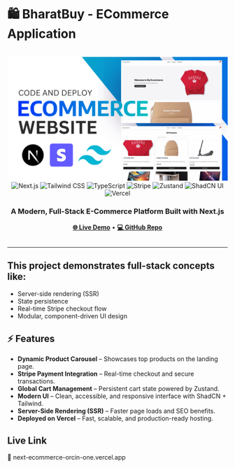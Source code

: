 # 🛍️ BharatBuy - ECommerce Application

<div align="center">
  <br />
  <a href="https://next-ecommerce-orcin-one.vercel.app/" target="_blank">
    <img src="./banner.png" alt="Next E-Commerce Banner" />
  </a>
  <br />
  <div>
    <img src="https://img.shields.io/badge/-Next.js-000000?style=for-the-badge&logo=next.js&logoColor=white" alt="Next.js" />
    <img src="https://img.shields.io/badge/-TailwindCSS-38B2AC?style=for-the-badge&logo=tailwindcss&logoColor=white" alt="Tailwind CSS" />
    <img src="https://img.shields.io/badge/-TypeScript-3178C6?style=for-the-badge&logo=typescript&logoColor=white" alt="TypeScript" />
    <img src="https://img.shields.io/badge/-Stripe-6772E5?style=for-the-badge&logo=stripe&logoColor=white" alt="Stripe" />
    <img src="https://img.shields.io/badge/-Zustand-000000?style=for-the-badge&logoColor=white" alt="Zustand" />
    <img src="https://img.shields.io/badge/-ShadCN_UI-000000?style=for-the-badge&logo=shadcnui&logoColor=white" alt="ShadCN UI" />
    <img src="https://img.shields.io/badge/-Vercel-000000?style=for-the-badge&logo=vercel&logoColor=white" alt="Vercel" />
  </div>
  <h3 align="center">A Modern, Full-Stack E-Commerce Platform Built with Next.js</h3>
  <div align="center">
    <a href="https://next-ecommerce-orcin-one.vercel.app/" target="_blank"><b>🌐 Live Demo</b></a> •
    <a href="https://github.com/DIVYAANSHU-AGRAWAL/Next_Ecommerce" target="_blank"><b>💻 GitHub Repo</b></a>
  </div>
  <br />
</div>

---
## This project demonstrates full-stack concepts like:
  - Server-side rendering (SSR)
  - State persistence
  - Real-time Stripe checkout flow
  - Modular, component-driven UI design

## ⚡️ Features

- **Dynamic Product Carousel** – Showcases top products on the landing page.  
- **Stripe Payment Integration** – Real-time checkout and secure transactions.  
- **Global Cart Management** – Persistent cart state powered by Zustand.  
- **Modern UI** – Clean, accessible, and responsive interface with ShadCN + Tailwind.  
- **Server-Side Rendering (SSR)** – Faster page loads and SEO benefits.  
- **Deployed on Vercel** – Fast, scalable, and production-ready hosting.

## Live Link
🔗 next-ecommerce-orcin-one.vercel.app


